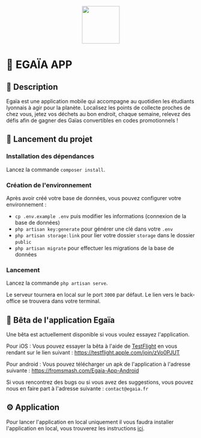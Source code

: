 <p align="center"><a href="https://egaia.fr" target="_blank"><img src="public/assets/logo-egaïa.png" width="100"></a></p>

# 🌱 EGAÏA APP

## 📄 Description

Egaïa est une application mobile qui accompagne au quotidien
les étudiants lyonnais à agir pour la planète.
Localisez les points de collecte proches de chez vous,
jetez vos déchets au bon endroit, chaque semaine,
relevez des défis afin de gagner des Gaïas
convertibles en codes promotionnels !

## 🔋 Lancement du projet

### Installation des dépendances

Lancez la commande `composer install`.

### Création de l'environnement

Après avoir créé votre base de données, vous pouvez configurer votre environnement :

* `cp .env.example .env` puis modifier les informations (connexion de la base de données)
* `php artisan key:generate` pour générer une clé dans votre `.env`
* `php artisan storage:link` pour lier votre dossier `storage` dans le dossier `public`
* `php artisan migrate` pour effectuer les migrations de la base de données

### Lancement

Lancez la commande `php artisan serve`.

Le serveur tournera en local sur le port `3000` par défaut. Le lien vers le back-office se trouvera dans votre terminal.

## 🧪 Bêta de l'application Egaïa

Une bêta est actuellement disponible si vous voulez essayez l'application.

Pour iOS : Vous pouvez essayer la bêta à l'aide de [TestFlight](https://apps.apple.com/fr/app/testflight/id899247664) en vous rendant sur le lien suivant : https://testflight.apple.com/join/zVo0PJUT

Pour android : Vous pouvez télécharger un apk de l'application à l'adresse suivante : https://fromsmash.com/Egaia-App-Android

Si vous rencontrez des bugs ou si vous avez des suggestions, vous pouvez nous en faire part à l'adresse suivante : `contact@egaia.fr`

## ⚙️ Application

Pour lancer l'application en local uniquement il vous faudra installer l'application en local, vous trouverez les instructions [ici](https://github.com/egaia/egaia-app).
